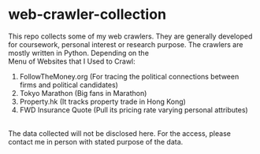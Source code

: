 # web-crawler-collection
This repo collects some of my web crawlers. They are generally developed for coursework, personal interest or research purpose. The crawlers are mostly written in Python. Depending on the 
<br>
Menu of Websites that I Used to Crawl:
1. FollowTheMoney.org (For tracing the political connections between firms and political candidates)
2. Tokyo Marathon (Big fans in Marathon)
3. Property.hk (It tracks property trade in Hong Kong)
4. FWD Insurance Quote (Pull its pricing rate varying personal attributes)

<br>
The data collected will not be disclosed here. For the access, please contact me in person with stated purpose of the data.
